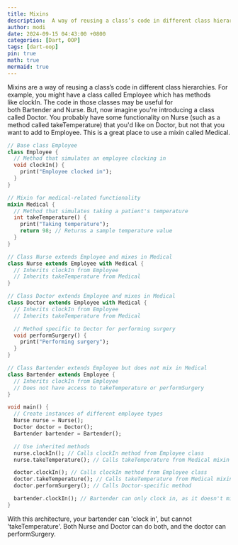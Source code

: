 ```yaml
---
title: Mixins
description:  A way of reusing a class’s code in different class hierarchies
author: modi
date: 2024-09-15 04:43:00 +0800
categories: [Dart, OOP]
tags: [dart-oop]
pin: true
math: true
mermaid: true
---
```


Mixins are a way of reusing a class’s code in different class hierarchies. For example, you might have a class called Employee which has methods like clockIn. The code in those classes may be useful for both Bartender and Nurse. But, now imagine you're introducing a class called Doctor. You probably have some functionality on Nurse (such as a method called takeTemperature) that you'd like on Doctor, but not that you want to add to Employee. This is a great place to use a mixin called Medical.


```dart
// Base class Employee
class Employee {
  // Method that simulates an employee clocking in
  void clockIn() {
    print("Employee clocked in");
  }
}

// Mixin for medical-related functionality
mixin Medical {
  // Method that simulates taking a patient's temperature
  int takeTemperature() {
    print("Taking temperature");
    return 98; // Returns a sample temperature value
  }
}

// Class Nurse extends Employee and mixes in Medical
class Nurse extends Employee with Medical {
  // Inherits clockIn from Employee
  // Inherits takeTemperature from Medical
}

// Class Doctor extends Employee and mixes in Medical
class Doctor extends Employee with Medical {
  // Inherits clockIn from Employee
  // Inherits takeTemperature from Medical

  // Method specific to Doctor for performing surgery
  void performSurgery() {
    print("Performing surgery");
  }
}

// Class Bartender extends Employee but does not mix in Medical
class Bartender extends Employee {
  // Inherits clockIn from Employee
  // Does not have access to takeTemperature or performSurgery
}

void main() {
  // Create instances of different employee types
  Nurse nurse = Nurse();
  Doctor doctor = Doctor();
  Bartender bartender = Bartender();

  // Use inherited methods
  nurse.clockIn(); // Calls clockIn method from Employee class
  nurse.takeTemperature(); // Calls takeTemperature from Medical mixin

  doctor.clockIn(); // Calls clockIn method from Employee class
  doctor.takeTemperature(); // Calls takeTemperature from Medical mixin
  doctor.performSurgery(); // Calls Doctor-specific method

  bartender.clockIn(); // Bartender can only clock in, as it doesn't mix in Medical
}
```

With this architecture, your bartender can 'clock in', but cannot 'takeTemperature'. Both Nurse and Doctor can do both, and the doctor can performSurgery.